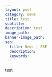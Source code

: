 ```yaml
---
layout: post
category: news
title: test
subtitle:
description: test
image_path:
banner-image_path:
seo:
  title: News | SBE
  description:
  keywords:
---
```

test